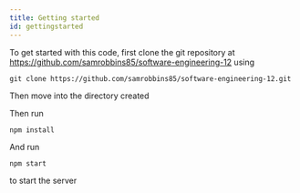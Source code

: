 ```yaml
---
title: Getting started
id: gettingstarted
---
```

To get started with this code, first clone the git repository at https://github.com/samrobbins85/software-engineering-12 using 

```
git clone https://github.com/samrobbins85/software-engineering-12.git
```

Then move into the directory created

Then run 

```
npm install
```

And run

```
npm start
```

to start the server